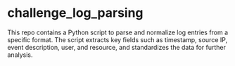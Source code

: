 # challenge_log_parsing
This repo contains a Python script to parse and normalize log entries from a specific format. The script extracts key fields such as timestamp, source IP, event description, user, and resource, and standardizes the data for further analysis.
